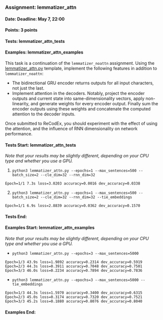 ### Assignment: lemmatizer_attn
#### Date: Deadline: May 7, 22:00
#### Points: 3 points
#### Tests: lemmatizer_attn_tests
#### Examples: lemmatizer_attn_examples

This task is a continuation of the `lemmatizer_noattn` assignment. Using the
[lemmatizer_attn.py](https://github.com/ufal/npfl138/tree/master/labs/10/lemmatizer_attn.py)
template, implement the following features in addition to `lemmatizer_noattn`:
- The bidirectional GRU encoder returns outputs for all input characters, not
  just the last.
- Implement attention in the decoders. Notably, project the encoder outputs and
  current state into same-dimensionality vectors, apply non-linearity, and
  generate weights for every encoder output. Finally sum the encoder outputs
  using these weights and concatenate the computed attention to the decoder
  inputs.

Once submitted to ReCodEx, you should experiment with the effect of using
the attention, and the influence of RNN dimensionality on network performance.

#### Tests Start: lemmatizer_attn_tests
_Note that your results may be slightly different, depending on your CPU type and whether you use a GPU._

1. `python3 lemmatizer_attn.py --epochs=1 --max_sentences=500 --batch_size=2 --cle_dim=32 --rnn_dim=32`
```
Epoch=1/1 7.3s loss=3.0203 accuracy=0.0016 dev_accuracy=0.0338
```

2. `python3 lemmatizer_attn.py --epochs=1 --max_sentences=500 --batch_size=2 --cle_dim=32 --rnn_dim=32 --tie_embeddings`
```
Epoch=1/1 6.9s loss=2.8839 accuracy=0.0362 dev_accuracy=0.1570
```
#### Tests End:
#### Examples Start: lemmatizer_attn_examples
_Note that your results may be slightly different, depending on your CPU type and whether you use a GPU._

- `python3 lemmatizer_attn.py --epochs=3 --max_sentences=5000`
```
Epoch=1/3 43.9s loss=1.9892 accuracy=0.2314 dev_accuracy=0.5919
Epoch=2/3 44.3s loss=0.3911 accuracy=0.7048 dev_accuracy=0.7501
Epoch=3/3 46.0s loss=0.2234 accuracy=0.7894 dev_accuracy=0.7836
```

- `python3 lemmatizer_attn.py --epochs=3 --max_sentences=5000 --tie_embeddings`
```
Epoch=1/3 44.3s loss=1.5970 accuracy=0.3400 dev_accuracy=0.6315
Epoch=2/3 45.0s loss=0.3174 accuracy=0.7320 dev_accuracy=0.7521
Epoch=3/3 45.2s loss=0.1880 accuracy=0.8076 dev_accuracy=0.8040
```
#### Examples End:
